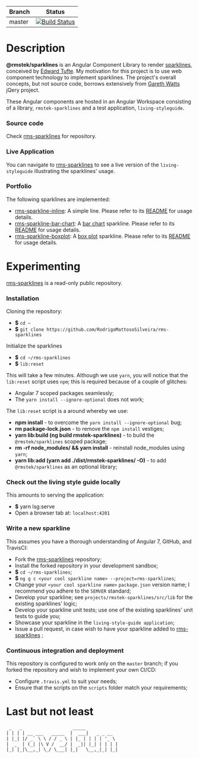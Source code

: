 
| Branch        | Status           |
| ------------- | ---------------- |
| master        | [![Build Status](https://travis-ci.org/RodrigoMattosoSilveira/rms-sparklines.svg?branch=master)](https://travis-ci.org/RodrigoMattosoSilveira/rms-sparklines) |

# Description
**@rmstek/sparklines** is an Angular Component Library to render [sparklines](https://www.edwardtufte.com/bboard/q-and-a-fetch-msg?msg_id=0001OR), conceived by [Edward Tufte](https://www.edwardtufte.com/tufte/). My motivation for this project is to use web component technology to implement sparklines. The project's overall concepts, but not source code, borrows extensively from [Gareth Watts](https://omnipotent.net/jquery.sparkline/#s-about) jQery project.

These Angular components are hosted in an Angular Workspace consisting of a library, `rmstek-sparklines` and a test application, `living-styleguide`.

### Source code
Check [rms-sparklines](https://github.com/RodrigoMattosoSilveira/rms-sparklines) for repository.

### Live Application
You can navigate to [rms-sparklines](https://rodrigomattososilveira.github.io/rms-sparklines/) to see a live version of the `living-styleguide` illustrating the sparklines' usage.

### Portfolio
The following sparklines are implemented:
* [rms-sparkline-inline](https://github.com/RodrigoMattosoSilveira/rms-sparklines/tree/master/projects/rmstek-sparklines/src/lib/spark-line): A simple line. Please refer to its [README](https://github.com/RodrigoMattosoSilveira/rms-sparklines/tree/master/projects/rmstek-sparklines/src/lib/spark-line/README.md) for usage details.
* [rms-sparkline-bar-chart](https://github.com/RodrigoMattosoSilveira/rms-sparklines/tree/master/projects/rmstek-sparklines/src/lib/spark-barchart): A [bar chart](https://en.wikipedia.org/wiki/Bar_chart) sparkline. Please refer to its [README](https://github.com/RodrigoMattosoSilveira/rms-sparklines/tree/master/projects/rmstek-sparklines/src/lib/spark-barchart/README.md) for usage details.
* [rms-sparkline-boxplot](https://github.com/RodrigoMattosoSilveira/rms-sparklines/tree/master/projects/rmstek-sparklines/src/lib/spark-boxplot): A [box plot](https://en.wikipedia.org/wiki/Box_plot) sparkline. Please refer to its [README](https://github.com/RodrigoMattosoSilveira/rms-sparklines/tree/master/projects/rmstek-sparklines/src/lib/spark-boxplot/README.md) for usage details.

# Experimenting
[rms-sparklines](https://github.com/RodrigoMattosoSilveira/rms-sparklines) is a read-only public repository.

### Installation
Cloning the repository:
* **$** `cd ~`
* **$** `git clone https://github.com/RodrigoMattosoSilveira/rms-sparklines`

Initialize the sparklines
* **$** `cd ~/rms-sparklines`
* **$** `lib:reset`

This will take a few minutes. Although we use `yarn`, you will notice that the `lib:reset` script uses `npm`; this is required because of a couple of glitches:
* Angular 7 scoped packages seamlessly;
* The `yarn install --ignore-optional` does not work;

The `lib:reset` script is a around whereby we use:
* **npm install** - to overcome the `yarn install --ignore-optional` bug;
* **rm package-lock.json** - to remove the `npm install` vestiges;
* **yarn lib:build (ng build rmstek-sparklines)** - to build the `@rmstek/sparklines` scoped package;
* **rm -rf node_modules/ && yarn install** - reinstall node_modules using `yarn`;
* **yarn lib:add (yarn add ./dist/rmstek-sparklines/ -O)** - to add `@rmstek/sparklines` as an optional library;

### Check out the living style guide locally
This amounts to serving the application:
* **$** yarn lsg:serve
* Open a browser tab at: `localhost:4201`

### Write a new sparkline
This assumes you have a thorough understanding of Angular 7, GitHub, and TravisCI:
* Fork the [rms-sparklines](https://github.com/RodrigoMattosoSilveira/rms-sparklines) repository;
* Install the forked repository in your development sandbox;
* **$** `cd ~/rms-sparklines`;
* **$** `ng g c <your cool sparkline name> --project=rms-sparklines`;
* Change your `<your cool sparkline name>` `package.json` version name; I recommend you adhere to the `SEMVER` standard;
* Develop your sparkline; see `projects/rmstek-sparklines/src/lib` for the existing sparklines' logic;
* Develop your sparkline unit tests; use one of the existing sparklines' unit tests to guide you;
* Showcase your sparkline in the `living-style-guide application`;
* Issue a pull request, in case wish to have your sparkline added to [rms-sparklines](https://github.com/RodrigoMattosoSilveira/rms-sparklines) ;

### Continuous integration and deployment
This repository is configured to work only on the `master` branch; if you forked the repository and wish to implement your own CI/CD:
* Configure `.travis.yml` to suit your needs;
* Ensure that the scripts on the `scripts` folder match your requirements;

# Last but not least
````html
 _   _                   _____            
| | | | __ ___   _____  |  ___|   _ _ __  
| |_| |/ _` \ \ / / _ \ | |_ | | | | '_ \
|  _  | (_| |\ V /  __/ |  _|| |_| | | | |
|_| |_|\__,_| \_/ \___| |_|   \__,_|_| |_|                                      
````
